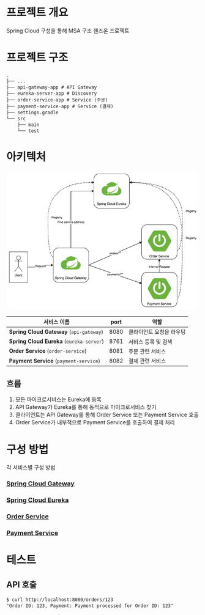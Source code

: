 # 프로젝트 개요
Spring Cloud 구성을 통해 MSA 구조 핸즈온 프로젝트

# 프로젝트 구조
```shell
.
├── ...
├── api-gateway-app # API Gateway
├── eureka-server-app # Discovery
├── order-service-app # Service (주문)
├── payment-service-app # Service (결제)
├── settings.gradle
└── src
    ├── main
    └── test
```

# 아키텍처
![msa architecture.png](readme/msa-architecture.png)

| 서비스 이름                                    | port | 역할            |
|-------------------------------------------|------|---------------|
| **Spring Cloud Gateway** (`api-gateway`)  | 8080 | 클라이언트 요청을 라우팅 |
| **Spring Cloud Eureka** (`eureka-server`) | 8761 | 서비스 등록 및 검색   |
| **Order Service** (`order-service`)       | 8081 | 주문 관련 서비스     |
| **Payment Service** (`payment-service`)   | 8082 | 결제 관련 서비스     |

## 흐름
1. 모든 마이크로서비스는 Eureka에 등록
2. API Gateway가 Eureka를 통해 동적으로 마이크로서비스 찾기
3. 클라이언트는 API Gateway를 통해 Order Service 또는 Payment Service 호출
4. Order Service가 내부적으로 Payment Service를 호출하여 결제 처리


# 구성 방법
각 서비스별 구성 방법
### [Spring Cloud Gateway](api-gateway-app/README.md)

### [Spring Cloud Eureka](eureka-server-app/README.md)

### [Order Service](order-service-app/README.md)

### [Payment Service](payment-service-app/README.md)

# 테스트
## API 호출
```shell
$ curl http://localhost:8080/orders/123
"Order ID: 123, Payment: Payment processed for Order ID: 123"
```